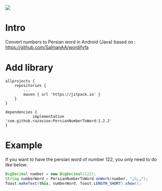 [![](https://jitpack.io/v/razavioo/PersianNumberToWord.svg)](https://jitpack.io/#razavioo/PersianNumberToWord)

# Intro
Convert numbers to Persian word in Android (Java)
based on : https://github.com/SalmanAA/wordifyfa

# Add library
```
allprojects {
	repositories {
		...
		maven { url 'https://jitpack.io' }
	}
}
```

```
dependencies {
	        implementation 'com.github.razavioo:PersianNumberToWord:1.2.2'
}
```

# Example
If you want to have the persian word of number 122, you only need to do like below:
```java
BigDecimal number = new BigDecimal(122);
String numberWord = PersianNumberToWord.onWork(number, "ریال");
Toast.makeText(this, numberWord, Toast.LENGTH_SHORT).show();
```
